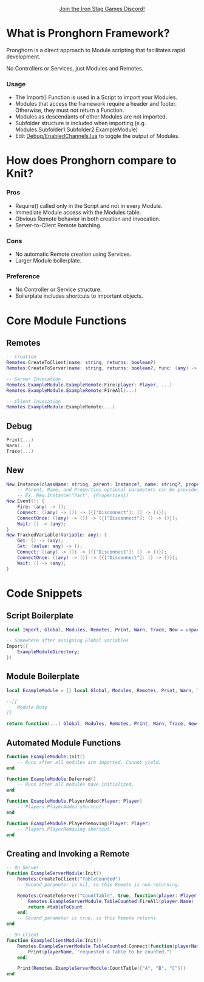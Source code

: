 <p align="center"><a href="https://discord.gg/n33vdDr">Join the Iron Stag Games Discord!</a></p>

# What is Pronghorn Framework?

Pronghorn is a direct approach to Module scripting that facilitates rapid development.

No Controllers or Services, just Modules and Remotes.

### Usage
- The Import() Function is used in a Script to import your Modules.
- Modules that access the framework require a header and footer. Otherwise, they must not return a Function.
- Modules as descendants of other Modules are not imported.
- Subfolder structure is included when importing (e.g. Modules.Subfolder1.Subfolder2.ExampleModule)
- Edit [Debug/EnabledChannels.lua](Pronghorn/Debug/EnabledChannels.lua) to toggle the output of Modules.

# How does Pronghorn compare to Knit?

### Pros
- Require() called only in the Script and not in every Module.
- Immediate Module access with the Modules table.
- Obvious Remote behavior in both creation and invocation.
- Server-to-Client Remote batching.

### Cons
- No automatic Remote creation using Services.
- Larger Module boilerplate.

### Preference
- No Controller or Service structure.
- Boilerplate includes shortcuts to important objects.

# Core Module Functions

## Remotes
```lua
-- Creation
Remotes:CreateToClient(name: string, returns: boolean?)
Remotes:CreateToServer(name: string, returns: boolean?, func: (any) -> (any))

-- Server Invocation
Remotes.ExampleModule.ExampleRemote:Fire(player: Player, ...)
Remotes.ExampleModule.ExampleRemote:FireAll(...)

-- Client Invocation
Remotes.ExampleModule:ExampleRemote(...)
```

## Debug
```lua
Print(...)
Warn(...)
Trace(...)
```

## New
```lua
New.Instance(className: string, parent: Instance?, name: string?, properties: {[string]: any}?): Instance
	-- Parent, Name, and Properties optional parameters can be provided in any combination and order.
	-- Ex. New.Instance("Part", {Properties})
New.Event(): {
	Fire: (any) -> ();
	Connect: ((any) -> ()) -> ({["Disconnect"]: () -> ()});
	ConnectOnce: ((any) -> ()) -> ({["Disconnect"]: () -> ()});
	Wait: () -> (any);
}
New.TrackedVariable(Variable: any): {
	Get: () -> (any);
	Set: (value: any) -> ();
	Connect: ((any) -> ()) -> ({["Disconnect"]: () -> ()});
	ConnectOnce: ((any) -> ()) -> ({["Disconnect"]: () -> ()});
	Wait: () -> (any);
}
```

# Code Snippets

## Script Boilerplate
```lua
local Import, Global, Modules, Remotes, Print, Warn, Trace, New = unpack(require(game:GetService("ReplicatedStorage"):WaitForChild("Pronghorn")))

-- Somewhere after assigning Global variables
Import({
	ExampleModuleDirectory;
})
```

## Module Boilerplate
```lua
local ExampleModule = {} local Global, Modules, Remotes, Print, Warn, Trace, New

--[[
	Module Body
]]

return function(...) Global, Modules, Remotes, Print, Warn, Trace, New = ... return ExampleModule end
```

## Automated Module Functions
```lua
function ExampleModule:Init()
	-- Runs after all modules are imported. Cannot yield.
end

function ExampleModule:Deferred()
	-- Runs after all modules have initialized.
end

function ExampleModule.PlayerAdded(Player: Player)
	-- Players.PlayerAdded shortcut.
end

function ExampleModule.PlayerRemoving(Player: Player)
	-- Players.PlayerRemoving shortcut.
end
```

## Creating and Invoking a Remote
```lua
-- On Server
function ExampleServerModule:Init()
	Remotes:CreateToClient("TableCounted")
	-- Second parameter is nil, so this Remote is non-returning.

	Remotes:CreateToServer("CountTable", true, function(player: Player, tableToCount: {any})
		Remotes.ExampleServerModule.TableCounted:FireAll(player.Name)
		return #tableToCount
	end)
	-- Second parameter is true, so this Remote returns.
end

-- On Client
function ExampleClientModule:Init()
	Remotes.ExampleServerModule.TableCounted:Connect(function(playerName: string)
		Print(playerName, "requested a Table to be counted.")
	end)

	Print(Remotes.ExampleServerModule:CountTable({"A", "B", "C"}))
end
```
